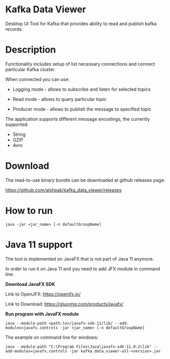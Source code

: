 # Kafka Data Viewer

Desktop UI Tool for Kafka that provides ability to read and publish kafka records.

# Description

Functionality includes setup of list necessary connections and connect particular Kafka cluster.

When connected you can use:

- Logging mode - allows to subscribe and listen for selected topics

- Read mode - allows to query particular topic

- Producer mode - allows to publish the message to specified topic

The application supports different message encodings, the currently supported:

- String
- GZIP
- Avro

# Download

The read-to-use binary bundle can be downloaded at github releases page:

https://github.com/alshpak/kafka_data_viewer/releases

# How to run

`java -jar <jar_name> [-n defaultGroupName]`

# Java 11 support

The tool is implemented on JavaFX that is not part of Java 11 anymore.

In order to run it on Java 11 and you need to add JFX module in command line:

**Download JavaFX SDK**
 
Link to OpenJFX: https://openjfx.io/

Link to Download: https://gluonhq.com/products/javafx/

**Run program with JavaFX module**

`java --module-path <path.to>/javafx-sdk-11/lib/ --add-modules=javafx.controls -jar <jar_name> [-n defaultGroupName]`

The example on command line for windows:

`java --module-path "C:\Program Files\Java\javafx-sdk-11.0.2\lib" --add-modules=javafx.controls -jar kafka_data_viewer-all-<version>.jar`
